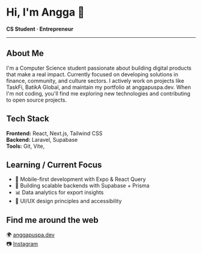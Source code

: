 # Hi, I'm Angga 👋

**CS Student · Entrepreneur**

---

## About Me

I'm a Computer Science student passionate about building digital products that make a real impact. Currently focused on developing solutions in finance, community, and culture sectors. I actively work on projects like TaskFi, BatikA Global, and maintain my portfolio at anggapuspa.dev. When I'm not coding, you'll find me exploring new technologies and contributing to open source projects.

## Tech Stack

**Frontend:** React, Next.js, Tailwind CSS  
**Backend:** Laravel, Supabase  
**Tools:** Git, Vite, 

## Learning / Current Focus

- 📱 Mobile-first development with Expo & React Query
- 🚀 Building scalable backends with Supabase + Prisma
- 📊 Data analytics for export insights
- 🎨 UI/UX design principles and accessibility

## Find me around the web

🌍 [anggapuspa.dev](https://anggapuspa.dev)  
📷 [Instagram](https://instagram.com/anggapuspa5)  

